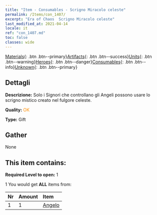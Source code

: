 ```yaml
---
title: "Item - Consumables - Scrigno Miracolo celeste"
permalink: /Items/con_1407/
excerpt: "Era of Chaos  Scrigno Miracolo celeste"
last_modified_at: 2021-04-14
locale: it
ref: "con_1407.md"
toc: false
classes: wide
---
```

 [Materials](/it/Items/){: .btn .btn--primary}[Artifacts](/it/Items/Artifacts/){: .btn .btn--success}[Units](/it/Items/Units/){: .btn .btn--warning}[Heroes](/it/Items/Heroes/){: .btn .btn--danger}[Consumables](/it/Items/Consumables/){: .btn .btn--info}[Unknown](/it/Items/Unknown/){: .btn .btn--primary}

## Dettagli
 **Descrizione:** Solo i Signori che controllano gli Angeli possono usare lo scrigno mistico creato nel fulgore celeste.

 **Quality:** <span style="color: #FF8C00">OK</span>

 **Type:** Gift

## Gather

  None

## This item contains:

 **Required Level to open:** 1

 1 You would get **ALL** items  from:

  | Nr | Amount |     Item    |
  |:---|:-------|:------------|
  | 1 | 1 | [Angelo](/it/Items/unt_196/) | 
